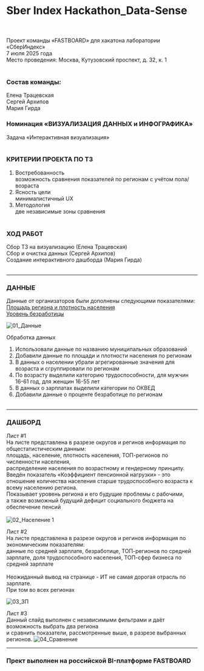 # Sber Index Hackathon_Data-Sense</br></br>

Проект команды «FASTBOARD» для хакатона лаборатории «СберИндекс» </br>7 июля 2025 года</br>
Место проведения: Москва, Кутузовский проспект, д. 32, к. 1</br></br>

### Состав команды:</br>
Елена Трацевская</br>
Сергей Архипов</br>
Мария Гирда</br>

### Номинация «ВИЗУАЛИЗАЦИЯ ДАННЫХ и ИНФОГРАФИКА»</br>
Задача «Интерактивная визуализация»</br></br>

### КРИТЕРИИ ПРОЕКТА ПО ТЗ</br>
1. Востребованность</br>
  возможность сравнения показателей по регионам с учётом пола/возраста</br>
2. Ясность цели</br>
  минималистичный UX</br>
3. Методология</br>
  две независимые зоны сравнения</br></br>

### ХОД РАБОТ</br>
Сбор ТЗ на визуализацию (Елена Трацевская)</br>
Сбор и очистка данных (Сергей Архипов)</br>
Создание интерактивного дашборда (Мария Гирда)</br></br>

---
### ДАННЫЕ</br>
Данные от организаторов были дополнены следующими показателями:</br>
[Площадь региона и плотность населения](https://docs.yandex.ru/docs/view?url=ya-browser%3A%2F%2F4DT1uXEPRrJRXlUFoewruFvyjbmqb4vlV7xuR8B4zsYoF9njtcusEgv5WZioIKTa4eq62GnPZ5UDLVGj8DTKPCw3cm6FpmWeiK9BhlqCFFLkuP_3IcYLA2jkFtAa5YxSDlqXtChf16hJB0qFKi8Cnw%3D%3D%3Fsign%3DOFhrGxgo7hspimtwUieVD6-IlpuIUp1zoNd-aGJHWMo%3D&name=Ejegod_02-01_2022.xlsx)  
[Уровень безработицы](https://showdata.rosstat.gov.ru/report/274316/)<br> 

![01_Данные](https://github.com/user-attachments/assets/7270a3c0-237e-4243-8b3b-330e4bf47026)

Обработка данных</br>
1.  Использовали данные по названию муниципальных образований
2.  Добавили данные по площади и плотности населения по регионам
3.  В данных о населении убрали агрегированные значения для возраста
   и  сгруппировали по регионам
5.  По возрасту выделили категорию трудоспособности, для мужчин 16-61 год, для женщин 16-55 лет
6.  В данных о зарплатах выделили категории по ОКВЕД 
7.  Добавили данные о проценте безработице по регионам
</br></br>
---
### ДАШБОРД</br>
Лист #1</br>
На листе представлена в разрезе округов и регинов информация по общестатистическим данным:</br>
площадь, население, плотность населения, ТОП-регионов по численности населения, </br>распределение населения по возрастному и гендерному принципу.</br>
Введён показатель  «Коэффициент пенсионной нагрузки» - это отношение количества населения старше трудоспособного возраста к всему населению региона.</br>
Показывает уровень региона и его будущие проблемы с рабочими,</br> 
а также возможный будущий дефицит социального бюджета на обеспечение пенсий</br></br>
![02_Население 1](https://github.com/user-attachments/assets/ecf5f144-0931-4bef-a5f1-4c866643bfe7)

Лист #2</br>
На листе представлена в разрезе округов и регинов информация по экономическим показателям:</br>
данные по средней зарплате, безработице, ТОП-регионов по средней зарплате, доля трудоспособного населения, ТОП-сфер бизнеса по средней зарплате</br></br>
Неожиданный вывод на странице - ИТ не самая дорогая отрасль по зарплате. </br>При том во всех регионах

![03_ЗП](https://github.com/user-attachments/assets/674a09f2-17f6-4867-8a59-efcd1918333f)

Лист #3</br>
Данный слайд выполнен с независимыми фильтрами и даёт возможность выбрать два региона</br> и сравнить показатели, рассмотренные выше, в разрезе выбранных регионов.
![04_Сравнение](https://github.com/user-attachments/assets/c8f8bfec-1cf7-4730-8b01-1f78cbce8a89)


---
### Прект выполнен на российской BI-платформе FASTBOARD

